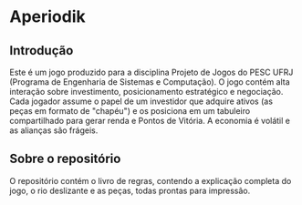 # Aperiodik

## Introdução

Este é um jogo produzido para a disciplina Projeto de Jogos do PESC UFRJ (Programa de Engenharia de Sistemas e Computação). O jogo contém alta interação sobre investimento, posicionamento estratégico e negociação. Cada jogador assume o papel de um investidor que adquire ativos (as peças em formato de "chapéu") e os posiciona em um tabuleiro compartilhado para gerar renda e Pontos de Vitória. A economia é volátil e as alianças são frágeis.

## Sobre o repositório

O repositório contém o livro de regras, contendo a explicação completa do jogo, o rio deslizante e as peças, todas prontas para impressão. 
